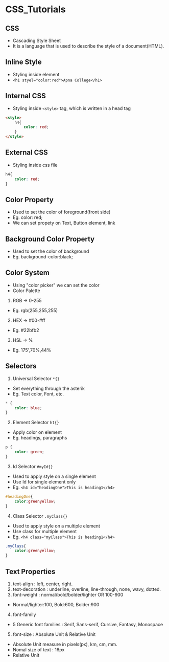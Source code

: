 # CSS_Tutorials

## CSS
- Cascading Style Sheet
- It is a language that is used to describe the style of a document(HTML).

## Inline Style
- Styling inside element
- `<h1 styel="color:red">Apna College</h1>`

## Internal CSS
- Styling inside `<style>` tag, which is written in a head tag
```html
<style>
    h4{
        color: red;
    }
</style>
```
## External CSS
- Styling inside css file
```css
h4{
    color: red;
}
```
## Color Property
- Used to set the color of foreground(front side)
- Eg. color: red;
- We can set propety on Text, Button element, link

## Background Color Property
- Used to set the color of background
- Eg. background-color:black;

## Color System
- Using "color picker" we can set the color
- Color Palette

1. RGB -> 0-255
- Eg. rgb(255,255,255)

2. HEX -> #00-#ff
- Eg. #22bfb2

3. HSL -> %
- Eg. 175',70%,44%

## Selectors
1. Universal Selector `*{}`
- Set everything through the asterik
- Eg. Text color, Font, etc.
```css
* {
    color: blue;
}
```
2. Element Selector `h1{}`
- Apply color on element
- Eg. headings, paragraphs
```css
p {
    color: green;
}
```
3. Id Selector `#myId{}`
- Used to apply style on a single element
- Use Id for single element only
- Eg. `<h4 id="headingOne">This is heading1</h4>`
```css
#headingOne{
    color:greenyellow;
}
```
4. Class Selector `.myClass{}`
- Used to apply style on a multiple element
- Use class for multiple element
- Eg. `<h4 class="myClass">This is heading1</h4>`
```css
.myClass{
    color:greenyellow;
}
```
## Text Properties
1. text-align : left, center, right.
2. text-decoration : underline, overline, line-through, none, wavy, dotted.
3. font-weight : normal/bold/bolder/lighter OR 100-900
- Normal/lighter:100, Bold:600, Bolder:900
4. font-family
- 5 Generic font families : Serif, Sans-serif, Cursive, Fantasy, Monospace
5. font-size : Absolute Unit & Relative Unit
- Absolute Unit measure in pixels(px), km, cm, mm.
- Nomal size of text : 16px
- Relative Unit